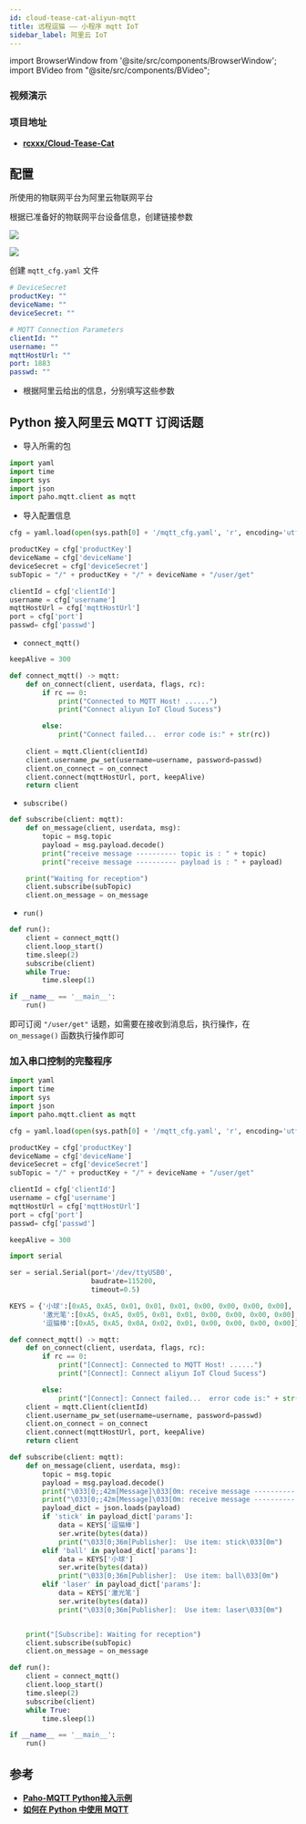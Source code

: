 ```yaml
---
id: cloud-tease-cat-aliyun-mqtt
title: 远程逗猫 —— 小程序 mqtt IoT
sidebar_label: 阿里云 IoT
---
```


import BrowserWindow from '@site/src/components/BrowserWindow';
import BVideo from "@site/src/components/BVideo";

<BrowserWindow>

### 视频演示

<BVideo src="//player.bilibili.com/player.html?aid=528488504&bvid=BV1eu41147ok&cid=1123471632&page=1" bsrc="https://www.bilibili.com/video/BV1eu41147"/>

### 项目地址
- **[rcxxx/Cloud-Tease-Cat](https://github.com/rcxxx/Cloud-Tease-Cat)**

</BrowserWindow>

## 配置
所使用的物联网平台为阿里云物联网平台

根据已准备好的物联网平台设备信息，创建链接参数

![](https://pictures-1304295136.cos.ap-guangzhou.myqcloud.com/screenshot/cloud-tease-cat/device-info.png)

![](https://pictures-1304295136.cos.ap-guangzhou.myqcloud.com/screenshot/cloud-tease-cat/mqtt-param.png)

创建 `mqtt_cfg.yaml` 文件

``` yaml title ="mqtt_cfg.yaml"
# DeviceSecret
productKey: ""
deviceName: ""
deviceSecret: ""

# MQTT Connection Parameters
clientId: ""
username: ""
mqttHostUrl: ""
port: 1883
passwd: ""
```
- 根据阿里云给出的信息，分别填写这些参数

## Python 接入阿里云 MQTT 订阅话题

- 导入所需的包

``` py
import yaml
import time
import sys
import json
import paho.mqtt.client as mqtt
```

- 导入配置信息

``` py
cfg = yaml.load(open(sys.path[0] + '/mqtt_cfg.yaml', 'r', encoding='utf-8').read(), Loader=yaml.FullLoader)

productKey = cfg['productKey']
deviceName = cfg['deviceName']
deviceSecret = cfg['deviceSecret']
subTopic = "/" + productKey + "/" + deviceName + "/user/get"

clientId = cfg['clientId']
username = cfg['username']
mqttHostUrl = cfg['mqttHostUrl']
port = cfg['port']
passwd= cfg['passwd']
```

- `connect_mqtt()`

``` py
keepAlive = 300

def connect_mqtt() -> mqtt:
    def on_connect(client, userdata, flags, rc):
        if rc == 0:
            print("Connected to MQTT Host! ......")
            print("Connect aliyun IoT Cloud Sucess")

        else:
            print("Connect failed...  error code is:" + str(rc))
    
    client = mqtt.Client(clientId)
    client.username_pw_set(username=username, password=passwd)
    client.on_connect = on_connect
    client.connect(mqttHostUrl, port, keepAlive)
    return client
```

- `subscribe()`

``` py
def subscribe(client: mqtt):
    def on_message(client, userdata, msg):
        topic = msg.topic
        payload = msg.payload.decode()
        print("receive message ---------- topic is : " + topic)
        print("receive message ---------- payload is : " + payload)

    print("Waiting for reception")
    client.subscribe(subTopic)
    client.on_message = on_message
```

- `run()`

``` py
def run():
    client = connect_mqtt()
    client.loop_start()
    time.sleep(2)
    subscribe(client)
    while True:
        time.sleep(1)

if __name__ == '__main__':
    run()
```

即可订阅 `"/user/get"` 话题，如需要在接收到消息后，执行操作，在 `on_message()` 函数执行操作即可

### 加入串口控制的完整程序

``` py
import yaml
import time
import sys
import json
import paho.mqtt.client as mqtt

cfg = yaml.load(open(sys.path[0] + '/mqtt_cfg.yaml', 'r', encoding='utf-8').read(), Loader=yaml.FullLoader)

productKey = cfg['productKey']
deviceName = cfg['deviceName']
deviceSecret = cfg['deviceSecret']
subTopic = "/" + productKey + "/" + deviceName + "/user/get"

clientId = cfg['clientId']
username = cfg['username']
mqttHostUrl = cfg['mqttHostUrl']
port = cfg['port']
passwd= cfg['passwd']

keepAlive = 300

import serial

ser = serial.Serial(port='/dev/ttyUSB0',
                    baudrate=115200,
                    timeout=0.5)

KEYS = {'小球':[0xA5, 0xA5, 0x01, 0x01, 0x01, 0x00, 0x00, 0x00, 0x00],
        '激光笔':[0xA5, 0xA5, 0x05, 0x01, 0x01, 0x00, 0x00, 0x00, 0x00],
        '逗猫棒':[0xA5, 0xA5, 0x0A, 0x02, 0x01, 0x00, 0x00, 0x00, 0x00]}

def connect_mqtt() -> mqtt:
    def on_connect(client, userdata, flags, rc):
        if rc == 0:
            print("[Connect]: Connected to MQTT Host! ......")
            print("[Connect]: Connect aliyun IoT Cloud Sucess")

        else:
            print("[Connect]: Connect failed...  error code is:" + str(rc))
    client = mqtt.Client(clientId)
    client.username_pw_set(username=username, password=passwd)
    client.on_connect = on_connect
    client.connect(mqttHostUrl, port, keepAlive)
    return client

def subscribe(client: mqtt):
    def on_message(client, userdata, msg):
        topic = msg.topic
        payload = msg.payload.decode()
        print("\033[0;;42m[Message]\033[0m: receive message ---------- topic is : " + topic)
        print("\033[0;;42m[Message]\033[0m: receive message ---------- payload is : " + payload)
        payload_dict = json.loads(payload)
        if 'stick' in payload_dict['params']:
            data = KEYS['逗猫棒']
            ser.write(bytes(data))
            print("\033[0;36m[Publisher]:  Use item: stick\033[0m")
        elif 'ball' in payload_dict['params']:
            data = KEYS['小球']
            ser.write(bytes(data))
            print("\033[0;36m[Publisher]:  Use item: ball\033[0m")
        elif 'laser' in payload_dict['params']:
            data = KEYS['激光笔']
            ser.write(bytes(data))
            print("\033[0;36m[Publisher]:  Use item: laser\033[0m")


    print("[Subscribe]: Waiting for reception")
    client.subscribe(subTopic)
    client.on_message = on_message

def run():
    client = connect_mqtt()
    client.loop_start()
    time.sleep(2)
    subscribe(client)
    while True:
        time.sleep(1)

if __name__ == '__main__':
    run()
```

## 参考
- **[Paho-MQTT Python接入示例](https://help.aliyun.com/document_detail/438290.html?spm=a2c4g.606639.0.0.4e4b1f4ffcwdtD)**
- **[如何在 Python 中使用 MQTT](https://www.emqx.com/zh/blog/how-to-use-mqtt-in-python)**